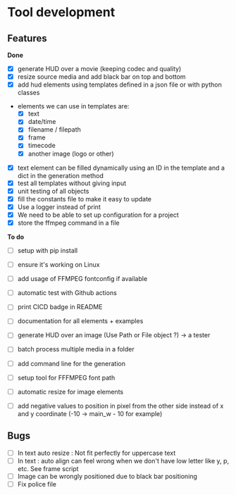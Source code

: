 # Tool development
## Features
**Done**
- [x] generate HUD over a movie (keeping codec and quality)
- [x] resize source media and add black bar on top and bottom
- [x] add hud elements using templates defined in a json file or with python classes
-  elements we can use in templates are:
    - [x] text
    - [x] date/time
    - [x] filename / filepath
    - [x] frame
    - [x] timecode
    - [x] another image (logo or other) 
- [x] text element can be filled dynamically using an ID in the template and a dict in the generation method
- [x] test all templates without giving input
- [x] unit testing of all objects
- [x] fill the constants file to make it easy to update
- [x] Use a logger instead of print
- [x] We need to be able to set up configuration for a project
- [x] store the ffmpeg command in a file

**To do**
- [ ] setup with pip install
- [ ] ensure it's working on Linux
- [ ] add usage of FFMPEG fontconfig if available
- [ ] automatic test with Github actions
- [ ] print CICD badge in README
- [ ] documentation for all elements + examples
- [ ] generate HUD over an image (Use Path or File object ?) -> a tester
- [ ] batch process multiple media in a folder
- [ ] add command line for the generation
- [ ] setup tool for FFFMPEG font path
- [ ] automatic resize for image elements
- [ ] add negative values to position in pixel from the other side instead of x and y coordinate (-10 -> main_w - 10 for example)


## Bugs
- [ ] In text auto resize : Not fit perfectly for uppercase text
- [ ] In text : auto align can feel wrong when we don't have low letter like y, p, etc. See frame script
- [ ] Image can be wrongly positioned due to black bar positioning
- [ ] Fix police file
